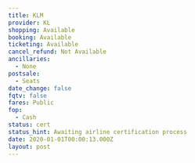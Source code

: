```yaml
---
title: KLM
provider: KL
shopping: Available
booking: Available
ticketing: Available
cancel_refund: Not Available
ancillaries:
  - None
postsale:
  - Seats
date_change: false
fqtv: false
fares: Public
fop:
  - Cash
status: cert
status_hint: Awaiting airline certification process
date: 2020-01-01T00:00:13.000Z
layout: post
---
```

